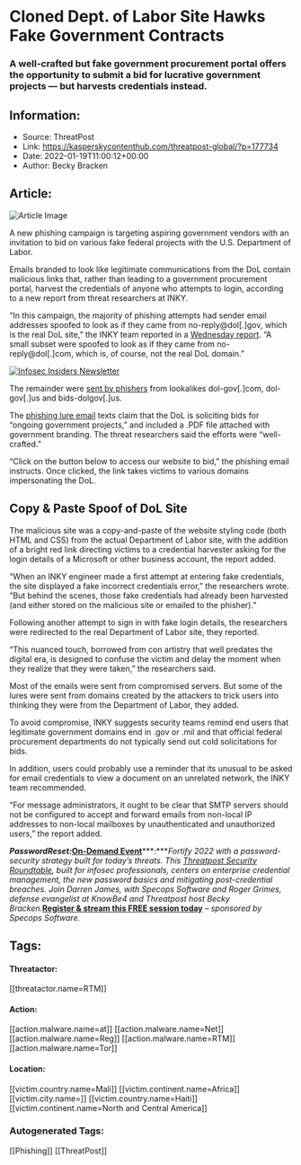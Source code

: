 # Cloned Dept. of Labor Site Hawks Fake Government Contracts
### A well-crafted but fake government procurement portal offers the opportunity to submit a bid for lucrative government projects — but harvests credentials instead.

## Information:
+ Source: ThreatPost
+ Link: https://kasperskycontenthub.com/threatpost-global/?p=177734
+ Date: 2022-01-19T11:00:12+00:00
+ Author: Becky Bracken


## Article:
![Article Image](https://media.threatpost.com/wp-content/uploads/sites/103/2020/01/23124846/spear-phishing-.jpg)

A new phishing campaign is targeting aspiring government vendors with an invitation to bid on various fake federal projects with the U.S. Department of Labor.


Emails branded to look like legitimate communications from the DoL contain malicious links that, rather than leading to a government procurement portal, harvest the credentials of anyone who attempts to login, according to a new report from threat researchers at INKY.


“In this campaign, the majority of phishing attempts had sender email addresses spoofed to look as if they came from no-reply@dol[.]gov, which is the real DoL site,” the INKY team reported in a [Wednesday report](https://www.inky.com/blog/fresh-phish-phishers-lure-victims-with-fake-invites-to-bid-on-nonexistent-federal-projects). “A small subset were spoofed to look as if they came from no-reply@dol[.]com, which is, of course, not the real DoL domain.”


[![Infosec Insiders Newsletter](https://media.threatpost.com/wp-content/uploads/sites/103/2021/07/10165815/infosec_insiders_in_article_promo.png)](https://threatpost.com/infosec-insider-subscription-page/?utm_source=ART&utm_medium=ART&utm_campaign=InfosecInsiders_Newsletter_Promo/)


The remainder were [sent by phishers](https://threatpost.com/phishers-ea-gamers/177575/) from lookalikes dol-gov[.]com, dol-gov[.]us and bids-dolgov[.]us.


The [phishing lure email](https://threatpost.com/gootloader-accounting-law-firms/177629/) texts claim that the DoL is soliciting bids for “ongoing government projects,” and included a .PDF file attached with government branding. The threat researchers said the efforts were “well-crafted.”


“Click on the button below to access our website to bid,” the phishing email instructs. Once clicked, the link takes victims to various domains impersonating the DoL.


**Copy & Paste Spoof of DoL Site**
----------------------------------


The malicious site was a copy-and-paste of the website styling code (both HTML and CSS) from the actual Department of Labor site, with the addition of a bright red link directing victims to a credential harvester asking for the login details of a Microsoft or other business account, the report added.


“When an INKY engineer made a first attempt at entering fake credentials, the site displayed a fake incorrect credentials error,” the researchers wrote. “But behind the scenes, those fake credentials had already been harvested (and either stored on the malicious site or emailed to the phisher).”


Following another attempt to sign in with fake login details, the researchers were redirected to the real Department of Labor site, they reported.


“This nuanced touch, borrowed from con artistry that well predates the digital era, is designed to confuse the victim and delay the moment when they realize that they were taken,” the researchers said.


Most of the emails were sent from compromised servers. But some of the lures were sent from domains created by the attackers to trick users into thinking they were from the Department of Labor, they added.


To avoid compromise, INKY suggests security teams remind end users that legitimate government domains end in .gov or .mil and that official federal procurement departments do not typically send out cold solicitations for bids.


In addition, users could probably use a reminder that its unusual to be asked for email credentials to view a document on an unrelated network, the INKY team recommended.


“For message administrators, it ought to be clear that SMTP servers should not be configured to accept and forward emails from non-local IP addresses to non-local mailboxes by unauthenticated and unauthorized users,” the report added.


***Password******Reset:***[**On-Demand Event**](https://threatpost.com/webinars/password-reset-claiming-control-of-credentials-to-stop-attacks/)***:****Fortify 2022 with a password-security strategy built for today’s threats. This [Threatpost Security Roundtable](https://threatpost.com/webinars/password-reset-claiming-control-of-credentials-to-stop-attacks/), built for infosec professionals, centers on enterprise credential management, the new password basics and mitigating post-credential breaches. Join Darren James, with Specops Software and Roger Grimes, defense evangelist at KnowBe4 and Threatpost host Becky Bracken.*[**Register & stream this FREE session today**](https://threatpost.com/webinars/password-reset-claiming-control-of-credentials-to-stop-attacks/) *– sponsored by Specops Software.*





## Tags:

#### Threatactor:
[[threatactor.name=RTM]]

#### Action:
[[action.malware.name=at]] [[action.malware.name=Net]] [[action.malware.name=Reg]] [[action.malware.name=RTM]] [[action.malware.name=Tor]]

#### Location:
[[victim.country.name=Mali]] [[victim.continent.name=Africa]] [[victim.city.name=]] [[victim.country.name=Haiti]] [[victim.continent.name=North and Central America]]

### Autogenerated Tags:
[[Phishing]] [[ThreatPost]]

